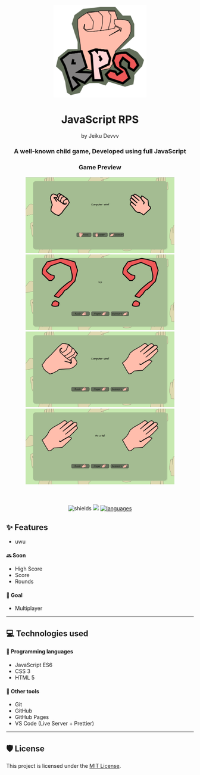 <p align="center">
    <a href="https://jeikudevvv.github.io/RPS/"><img src="./assets/readme/logo.png" alt="RPS" width="250" height="auto"></a>
</p>

<div align="center">
        <h1>JavaScript RPS</h1>
        <p>by Jeiku Devvv</p>
        <h3 style="align: center">A well-known child game, Developed using full JavaScript<h3>
        <p> Game Preview </p>
        <a target="blank" rel="noopener noreferrer" href="https://jeikudevvv.github.io/RPS/"><img src="./assets/preview/screenshot1.png" alt="RPS"  width="400" height="auto"
        </a>
        <a target="blank" rel="noopener noreferrer" href="https://jeikudevvv.github.io/RPS/"><img src="./assets/preview/screenshot2.png" alt="RPS" width="400" height="auto">
        </a>
        <a target="blank" rel="noopener noreferrer" href="https://jeikudevvv.github.io/RPS/"><img src="./assets/preview/screenshot3.png" alt="RPS" width="400" height="auto">
        </a>
        <a target="blank" rel="noopener noreferrer" href="https://jeikudevvv.github.io/RPS/"><img src="./assets/preview/screenshot4.png" alt="RPS" width="400" height="auto">
        </a>
</div>
            
<div align="center" style="margin-top: 10%">
        <img src="https://img.shields.io/github/license/JeikuDevvv/RPS?color=646F5B&amp;style=for-the-badge" alt="shields">
        <a rel="noopener noreferrer" href="https://jeikudevvv.github.io/RPS/"><img src="https://img.shields.io/website?style=for-the-badge&up_color=646F5B&url=https%3A%2F%2Fjeikudevvv.github.io%2FRPS%2F" href="https://jeikudevvv.github.io/RPS/"></a>
        <a rel="noopener noreferrer" href="https://www.javascript.com/"><img alt="languages" src="https://img.shields.io/github/languages/top/JeikuDevvv/RPS?color=646F5B&amp;style=for-the-badge" "/></a>
</div>
            
            
<div > 
<h2>✨ Features</h2>

-   uwu

#### 🔜 Soon

-   High Score
-   Score
-   Rounds

#### 🥅 Goal

-   Multiplayer

<hr>
<h2>💻 Technologies used</h2>

#### 💾 Programming languages

-   JavaScript ES6
-   CSS 3
-   HTML 5

#### 🧰 Other tools

-   Git
-   GitHub
-   GitHub Pages
-   VS Code (Live Server + Prettier)

<hr>
<h2>🛡️ License</h2>

This project is licensed under the [MIT License](./LICENSE).

</div>
